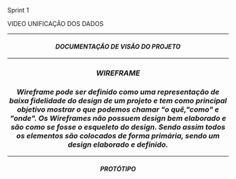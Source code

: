   <h9 align="center">  Sprint 1 </h9>

  <h43 align = "center"> VIDEO UNIFICAÇÃO DOS DADOS  </h4>

  <p align "center">

   <hr>

   <p align ="center">

   <h5 align = "center">
   <div>

   <h4 align = "center"> DOCUMENTAÇÃO DE VISÃO DO PROJETO  </h4>

   <p align "center">

   <hr>

   <p align ="center">

   <h5 align = "center">
   <div>
   <h3 align = "center"> WIREFRAME </h3>


   <h3 align = "center"> Wireframe pode ser definido como uma representação de   baixa  fidelidade do design de um projeto e tem como principal objetivo mostrar o  que podemos chamar "o quê,"como" e "onde".
   Os Wireframes não possuem design bem elaborado e são como se fosse o esqueleto do design. Sendo assim todos os elementos são colocados de forma primária, sendo um design elaborado e definido.
   </h3>
   <p align "center">

   <hr>

   <p align ="center">

   <h5 align = "center">

   <div>

   <h5 align = "center"> PROTÓTIPO  </h5>

   <p align "center">
